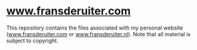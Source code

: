 # www.fransderuiter.com
This repository contains the files associated with my personal website (www.fransderuiter.com or www.fransderuiter.nl). Note that all material is subject to copyright.
